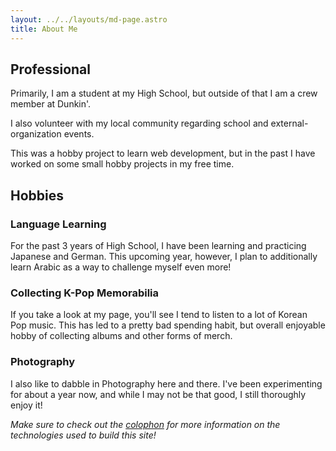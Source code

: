 ```yaml
---
layout: ../../layouts/md-page.astro
title: About Me
---
```


## Professional

Primarily, I am a student at my High School, but outside of that I am a crew member at Dunkin'.

I also volunteer with my local community regarding school and external-organization events.

This was a hobby project to learn web development, but in the past I have worked on some small hobby projects in my free time.

## Hobbies

### Language Learning

For the past 3 years of High School, I have been learning and practicing Japanese and German. This upcoming year, however, I plan to additionally learn Arabic as a way to challenge myself even more!

### Collecting K-Pop Memorabilia

If you take a look at my page, you'll see I tend to listen to a lot of Korean Pop music. This has led to a pretty bad spending habit, but overall enjoyable hobby of collecting albums and other forms of merch.

### Photography

I also like to dabble in Photography here and there. I've been experimenting for about a year now, and while I may not be that good, I still thoroughly enjoy it!

_Make sure to check out the [colophon](/about/colophon) for more information on the technologies used to build this site!_
